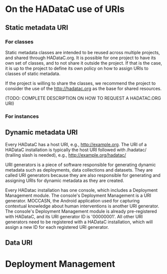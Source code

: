 # On the HADataC use of URIs

## Static metadata URI

### For classes

Static metadata classes are intended to be reused across multiple projects, and shared through HADataC.org. It is possible for one project to have its own set of classes, and to not share it outside the project. If that is the case, it is up to the project to define its own policy on how to assign URIs to classes of static metadata. 

If the project is willing to share the classes, we recommend the project to consider the use of the http://hadatac.org as the base for shared resources. 

(TODO: COMPLETE DESCRIPTION ON HOW TO REQUEST A HADATAC.ORG URI)

### For instances

## Dynamic metadata URI

Every HADataC has a host URI, e.g., http://example.org. The URI of a HADataC installation is typically the host URI followed with /hadatac/ (trailing slash is needed), e.g., http://example.org/hadatac/

URI generators is a piece of software responsible for generating dynamic metadata such as deployments, data collections and datasets. They are called URI generators because they are also responsible for generating and assigning URIs for dynamic metadata as they are created. 

Every HADatac installation has one console, which includes a Deployment Management module. The console's Deployment Management is a URI generator. MOCCASN, the Android application used for capturing contextual knowledge about human interventions is another URI generator. The console's Deployment Management module is already pre-registered with HADataC, and its URI generator ID is '00000001'. All other URI generators need to be registered with a HADataC installation, which will assign a new ID for each registered URI generator.

    

## Data URI

# Deployment Management

